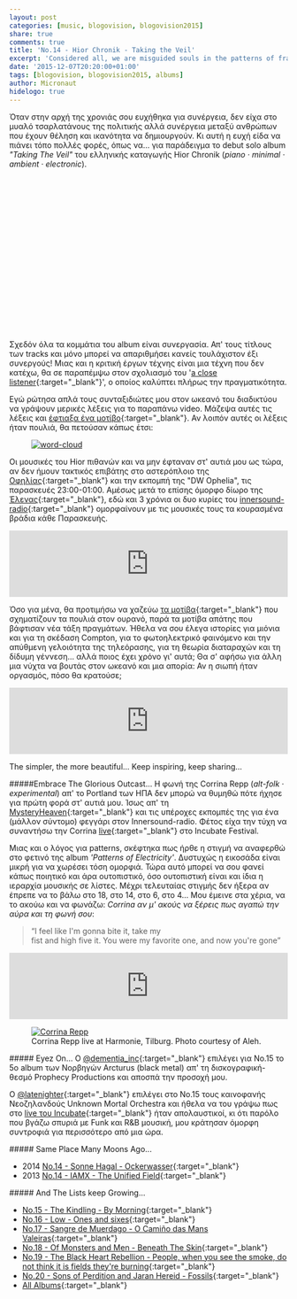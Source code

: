 ```yaml
---
layout: post
categories: [music, blogovision, blogovision2015]
share: true
comments: true
title: 'No.14 - Hior Chronik - Taking the Veil'
excerpt: 'Considered all, we are misguided souls in the patterns of fraud'
date: '2015-12-07T20:20:00+01:00'
tags: [blogovision, blogovision2015, albums]
author: Micronaut
hidelogo: true
---
```

Όταν στην αρχή της χρονιάς σου ευχήθηκα για συνέργεια, δεν είχα στο μυαλό τσαρλατάνους της πολιτικής αλλά συνέργεια μεταξύ ανθρώπων που έχουν θέληση και ικανότητα να δημιουργούν. Κι αυτή η ευχή είδα να πιάνει τόπο πολλές φορές, όπως να...  για παράδειγμα το debut solo album *"Taking The Veil"*  του ελληνικής καταγωγής Hior Chronik (*piano · minimal · ambient · electronic*).

<div class="invisible">
<figure class="center">
	<iframe width="70%" height="281" src="about:blank" data-src="https://www.youtube.com/embed/cqc8anzlgyA"  frameborder="0">&nbsp;</iframe>
</figure>
</div>

Σχεδόν όλα τα κομμάτια του album είναι συνεργασία. Απ' τους τίτλους των tracks και μόνο μπορεί να απαριθμήσει κανείς τουλάχιστον έξι συνεργούς! Μιας και η κριτική έργων τέχνης είναι μια τέχνη που δεν κατέχω, θα σε παραπέμψω στον σχολιασμό του '[a close listener](http://acloserlisten.com/2015/06/18/hior-chronik-taking-the-veil/){:target="_blank"}', ο οποίος καλύπτει πλήρως την πραγματικότητα.

Εγώ ρώτησα απλά τους συνταξιδιώτες μου στον ωκεανό του διαδικτύου να γράψουν μερικές λέξεις για το παραπάνω video. Μάζεψα αυτές τις λέξεις και [έφτιαξα ένα μοτίβο](https://www.jasondavies.com/wordcloud/){:target="_blank"}. Αν λοιπόν αυτές οι λέξεις ήταν πουλιά, θα πετούσαν κάπως έτσι:

<div class="invisible">
<figure  class="center">
    <a href="/images/posts/svg/wordcloud.svg"><img src="about:blank" data-src="/images/posts/svg/wordcloud.svg" alt="word-cloud"/></a>
</figure>
</div>

Οι μουσικές του Hior πιθανών και να μην έφταναν στ' αυτιά μου ως τώρα, αν δεν ήμουν τακτικός επιβάτης στο αστερόπλοιο της [Οφηλίας](https://www.mixcloud.com/opheliah2o/){:target="_blank"} και την εκπομπή της "DW Ophelia", τις παρασκευές 23:00-01:00.  Αμέσως μετά το επίσης όμορφο δίωρο της [Έλενας](https://www.mixcloud.com/elenaelliniadou/){:target="_blank"}, εδώ και 3 χρόνια οι δυο κυρίες του [innersound-radio](http://innersound-radio.com/){:target="_blank"} ομορφαίνουν με τις μουσικές τους τα κουρασμένα βράδια κάθε Παρασκευής.

<iframe style="border: 0; width: 100%; height: 120px;" src="https://bandcamp.com/EmbeddedPlayer/album=3757811949/size=large/bgcol=ffffff/linkcol=0687f5/tracklist=false/artwork=small/track=3524785901/transparent=true/" seamless><a href="http://kitchenlabel.bandcamp.com/album/taking-the-veil">Taking The Veil by Hior Chronik</a></iframe>

Όσο για μένα, θα προτιμήσω να χαζεύω [τα μοτίβα](https://www.mixcloud.com/MoonlightFairyTales/life-is-a-waltz-vol12-an-ode-to-starlings-natural-law-science/){:target="_blank"} που σχηματίζουν τα πουλιά στον ουρανό, παρά τα μοτίβα απάτης που βάφτισαν νέα τάξη πραγμάτων. Ήθελα να σου έλεγα ιστορίες για μιόνια και για τη σκέδαση Compton, για το φωτοηλεκτρικό φαινόμενο και την απύθμενη γελοιότητα της τηλεόρασης, για τη θεωρία διαταραχών και τη δίδυμη γέννεση... αλλά ποιος έχει χρόνο γι' αυτά; Θα σ' αφήσω για άλλη μια νύχτα να βουτάς στον ωκεανό και μια απορία: Αν η σιωπή ήταν οργασμός, πόσο θα κρατούσε;

<iframe style="border: 0; width: 100%; height: 120px;" src="https://bandcamp.com/EmbeddedPlayer/album=3757811949/size=large/bgcol=ffffff/linkcol=0687f5/tracklist=false/artwork=small/track=3976296178/transparent=true/" seamless><a href="http://kitchenlabel.bandcamp.com/album/taking-the-veil">Taking The Veil by Hior Chronik</a></iframe>

The simpler, the more beautiful... Keep inspiring, keep sharing... 

<div class="text-divider"></div>

#####Embrace The Glorious Outcast...
Η φωνή της Corrina Repp (*alt-folk · experimental*) απ' το Portland των ΗΠΑ δεν μπορώ να θυμηθώ πότε ήχησε για πρώτη φορά στ' αυτιά μου. Ίσως απ' τη [MysteryHeaven](https://www.mixcloud.com/mheav/){:target="_blank"} και τις υπέροχες εκπομπές της για ένα (μάλλον σύντομο) φεγγάρι στον Innersound-radio. Φέτος είχα την τύχη να συναντήσω την Corrina [live](/music/review/incubate-2015/){:target="_blank"} στο Incubate Festival.

 Μιας και ο λόγος για patterns, σκέφτηκα πως ήρθε η στιγμή να αναφερθώ στο φετινό της album *'Patterns of Electricity'*. Δυστυχώς η εικοσάδα είναι μικρή για να χωρέσει τόση ομορφιά. Τώρα αυτό μπορεί να σου φανεί κάπως ποιητικό και άρα ουτοπιστικό, όσο ουτοπιστική είναι και ίδια η ιεραρχία μουσικής σε λίστες. Μέχρι τελευταίας στιγμής δεν ήξερα αν έπρεπε να το βάλω στο 18, στο 14, στο 6, στο 4... Μου έμεινε στα χέρια, να το ακούω και να φωνάζω: *Corrina αν μ' ακούς να ξέρεις πως αγαπώ την αύρα και τη φωνή σου*:
 
>&ldquo;I feel like I'm gonna bite it, take my<br/>
> fist and high five it. You were my favorite one, and now you're gone&rdquo;

 <iframe style="border: 0; width: 100%; height: 120px;" src="https://bandcamp.com/EmbeddedPlayer/album=578343964/size=large/bgcol=ffffff/linkcol=0687f5/tracklist=false/artwork=small/track=2994773141/transparent=true/" seamless><a href="http://corrinarepp.bandcamp.com/album/the-pattern-of-electricity">The Pattern of Electricity by Corrina Repp</a></iframe>
 
 <div class="invisible">
<figure  class="center">
    <a href="{{ site.external_data_url }}/images/posts/incubate2015/incu2015_27.jpg"><img src="about:blank" data-src="{{ site.external_data_url }}/images/posts/incubate2015/incu2015_27_low.jpg" alt="Corrina Repp"/></a>
	<figcaption>Corrina Repp live at Harmonie, Tilburg. Photo courtesy of Aleh.</figcaption>
</figure>
</div>

<div class="text-divider"></div>

#####<i class="fa fa-hand-o-right"></i> Eyez Οn...
Ο [@dementia_inc](http://avatonkortez.blogspot.nl/2015/12/to-15-dementiainc-arcturus-arcturian.html){:target="_blank"} επιλέγει για Νο.15 το 5ο album των Νορβηγών Arcturus	(black metal) απ' τη δισκογραφική-θεσμό Prophecy Productions και αποσπά την προσοχή μου.

O [@latenighter](http://latenighters-show.tumblr.com/post/134673963161/blogovision-2015-no-15){:target="_blank"} επιλέγει στο Νο.15 τους καινοφανής Νεοζηλανδούς Unknown Mortal Orchestra και ήθελα να του γράψω πως στο [live του Incubate](/music/review/incubate-2015/){:target="_blank"} ήταν απολαυστικοί, κι ότι παρόλο που βγάζω σπυριά με Funk και R&B μουσική, μου κράτησαν όμορφη συντροφιά για περισσότερο από μια ώρα.

#####<i class="fa fa-hand-o-right"></i> Same Place Many Moons Ago...
* 2014 [No.14 - Sonne Hagal - Ockerwasser](/music/blogovision/blogovision2014/blogovision2014-no14/){:target="_blank"}
* 2013 [No.14 - IAMX - The Unified Field](/music/blogovision/blogovision2013/blogovision2013-no14/){:target="_blank"}

#####<i class="fa fa-hand-o-right"></i> And The Lists keep Growing...
* [No.15 - The Kindling - By Morning](/music/blogovision/blogovision2015/blogovision2015-no15/){:target="_blank"}
* [No.16 - Low - Ones and sixes](/music/blogovision/blogovision2015/blogovision2015-no16/){:target="_blank"}
* [No.17 - Sangre de Muerdago - O Camiño das Mans Valeiras](/music/blogovision/blogovision2015/blogovision2015-no17/){:target="_blank"}
* [No.18 - Of Monsters and Men - Beneath The Skin](/music/blogovision/blogovision2015/blogovision2015-no18/){:target="_blank"}
* [No.19 - The Black Heart Rebellion - People, when you see the smoke, do not think it is fields they're burning](/music/blogovision/blogovision2015/blogovision2015-no19/){:target="_blank"}
* [No.20 - Sons of Perdition and Jaran Hereid - Fossils](/music/blogovision/blogovision2015/blogovision2015-no20/){:target="_blank"}
* [All Albums](/music/new-albums-2015/){:target="_blank"}